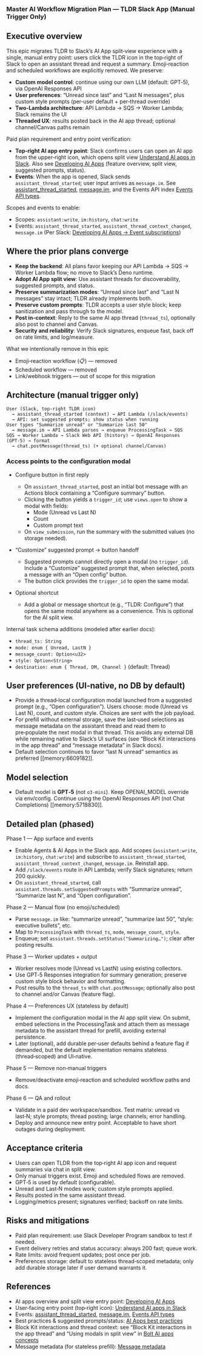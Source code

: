 ### Master AI Workflow Migration Plan — TLDR Slack App (Manual Trigger Only)

## Executive overview

This epic migrates TLDR to Slack’s AI App split‑view experience with a single, manual entry point: users click the TLDR icon in the top‑right of Slack to open an assistant thread and request a summary. Emoji‑reaction and scheduled workflows are explicitly removed. We preserve:
- **Custom model control**: continue using our own LLM (default: GPT‑5), via OpenAI Responses API
- **User preferences**: “Unread since last” and “Last N messages”, plus custom style prompts (per‑user default + per‑thread override)
- **Two‑Lambda architecture**: API Lambda → SQS → Worker Lambda; Slack remains the UI
- **Threaded UX**: results posted back in the AI app thread; optional channel/Canvas paths remain

Paid plan requirement and entry point verification:
- **Top‑right AI app entry point**: Slack confirms users can open an AI app from the upper‑right icon, which opens split view [Understand AI apps in Slack](https://slack.com/help/articles/33076000248851-Understand-AI-apps-in-Slack#chat-in-a-split-view). Also see [Developing AI Apps](https://api.slack.com/docs/apps/ai) (feature overview, split view, suggested prompts, status).
- **Events**: When the app is opened, Slack sends `assistant_thread_started`; user input arrives as `message.im`. See [assistant_thread_started](https://api.slack.com/events/assistant_thread_started), [message.im](https://api.slack.com/events/message.im), and the Events API index [Events API types](https://api.slack.com/events).

Scopes and events to enable:
- Scopes: `assistant:write`, `im:history`, `chat:write`
- Events: `assistant_thread_started`, `assistant_thread_context_changed`, `message.im`
(Per Slack: [Developing AI Apps → Event subscriptions](https://api.slack.com/docs/apps/ai))

## Where the prior plans converge
- **Keep the backend**: All plans favor keeping our API Lambda → SQS → Worker Lambda flow; no move to Slack’s Deno runtime.
- **Adopt AI App split view**: Use assistant threads for discoverability, suggested prompts, and status.
- **Preserve summarization modes**: “Unread since last” and “Last N messages” stay intact; TLDR already implements both.
- **Preserve custom prompts**: TLDR accepts a user style block; keep sanitization and pass through to the model.
- **Post in-context**: Reply to the same AI app thread (`thread_ts`), optionally also post to channel and Canvas.
- **Security and reliability**: Verify Slack signatures, enqueue fast, back off on rate limits, and log/measure.

What we intentionally remove in this epic
- Emoji‑reaction workflow (📋) — removed
- Scheduled workflow — removed
- Link/webhook triggers — out of scope for this migration

## Architecture (manual trigger only)
```
User (Slack, top‑right TLDR icon)
  → assistant_thread_started (context) → API Lambda (/slack/events)
  → API: set suggested prompts; show status when running
User types "Summarize unread" or "Summarize last 50"
  → message.im → API Lambda parses → enqueue ProcessingTask → SQS
SQS → Worker Lambda → Slack Web API (history) → OpenAI Responses (GPT‑5) → format
  → chat.postMessage(thread_ts) (+ optional channel/Canvas)
```

### Access points to the configuration modal
- Configure button in first reply
  - On `assistant_thread_started`, post an initial bot message with an Actions block containing a “Configure summary” button.
  - Clicking the button yields a `trigger_id`; use `views.open` to show a modal with fields:
    - Mode (Unread vs Last N)
    - Count
    - Custom prompt text
  - On `view_submission`, run the summary with the submitted values (no storage needed).

- “Customize” suggested prompt → button handoff
  - Suggested prompts cannot directly open a modal (no `trigger_id`). Include a “Customize” suggested prompt that, when selected, posts a message with an “Open config” button.
  - The button click provides the `trigger_id` to open the same modal.

- Optional shortcut
  - Add a global or message shortcut (e.g., “TLDR: Configure”) that opens the same modal anywhere as a convenience. This is optional for the AI split view.

Internal task schema additions (modeled after earlier docs):
- `thread_ts: String`
- `mode: enum { Unread, LastN }`
- `message_count: Option<u32>`
- `style: Option<String>`
- `destination: enum { Thread, DM, Channel }` (default: Thread)

## User preferences (UI‑native, no DB by default)
- Provide a thread‑local configuration modal launched from a suggested prompt (e.g., “Open configuration”). Users choose: mode (Unread vs Last N), count, and custom style. Choices are sent with the job payload.
- For prefill without external storage, save the last‑used selections as message metadata on the assistant thread and read them to pre‑populate the next modal in that thread. This avoids any external DB while remaining native to Slack’s UI surfaces (see “Block Kit interactions in the app thread” and “message metadata” in Slack docs).
- Default selection continues to favor “last N unread” semantics as preferred [[memory:6609182]].

## Model selection
- Default model is **GPT‑5** (not `o3-mini`). Keep OPENAI_MODEL override via env/config. Continue using the OpenAI Responses API (not Chat Completions) [[memory:5718830]].

## Detailed plan (phased)

Phase 1 — App surface and events
- Enable Agents & AI Apps in the Slack app. Add scopes (`assistant:write`, `im:history`, `chat:write`) and subscribe to `assistant_thread_started`, `assistant_thread_context_changed`, `message.im`. Reinstall app.
- Add `/slack/events` route in API Lambda; verify Slack signatures; return 200 quickly.
- On `assistant_thread_started`, call `assistant.threads.setSuggestedPrompts` with “Summarize unread”, “Summarize last N”, and “Open configuration”.

Phase 2 — Manual flow (no emoji/scheduled)
- Parse `message.im` like: “summarize unread”, “summarize last 50”, “style: executive bullets”, etc.
- Map to `ProcessingTask` with `thread_ts`, `mode`, `message_count`, `style`.
- Enqueue; set `assistant.threads.setStatus("Summarizing…")`; clear after posting results.

Phase 3 — Worker updates + output
- Worker resolves mode (Unread vs LastN) using existing collectors.
- Use GPT‑5 Responses integration for summary generation; preserve custom style block behavior and formatting.
- Post results to the `thread_ts` with `chat.postMessage`; optionally also post to channel and/or Canvas (feature flag).

Phase 4 — Preferences UX (stateless by default)
- Implement the configuration modal in the AI app split view. On submit, embed selections in the ProcessingTask and attach them as message metadata to the assistant thread for prefill, avoiding external persistence.
- Later (optional), add durable per‑user defaults behind a feature flag if demanded, but the default implementation remains stateless (thread‑scoped) and UI‑native.

Phase 5 — Remove non‑manual triggers
- Remove/deactivate emoji‑reaction and scheduled workflow paths and docs.

Phase 6 — QA and rollout
- Validate in a paid dev workspace/sandbox. Test matrix: unread vs last‑N; style prompts; thread posting; large channels; error handling.
- Deploy and announce new entry point. Acceptable to have short outages during deployment.

## Acceptance criteria
- Users can open TLDR from the top‑right AI app icon and request summaries via chat in split view.
- Only manual triggers exist. Emoji and scheduled flows are removed.
- GPT‑5 is used by default (configurable).
- Unread and Last‑N modes work; custom style prompts applied.
- Results posted in the same assistant thread.
- Logging/metrics present; signatures verified; backoff on rate limits.

## Risks and mitigations
- Paid plan requirement: use Slack Developer Program sandbox to test if needed.
- Event delivery retries and status accuracy: always 200 fast; queue work.
- Rate limits: avoid frequent updates; post once per job.
- Preferences storage: default to stateless thread‑scoped metadata; only add durable storage later if user demand warrants it.

## References
- AI apps overview and split view entry point: [Developing AI Apps](https://api.slack.com/docs/apps/ai)
- User‑facing entry point (top‑right icon): [Understand AI apps in Slack](https://slack.com/help/articles/33076000248851-Understand-AI-apps-in-Slack#chat-in-a-split-view)
- Events: [assistant_thread_started](https://api.slack.com/events/assistant_thread_started), [message.im](https://api.slack.com/events/message.im), [Events API types](https://api.slack.com/events)
- Best practices & suggested prompts/status: [AI Apps best practices](https://api.slack.com/docs/apps/ai-best-practices)
- Block Kit interactions and thread context: see “Block Kit interactions in the app thread” and “Using modals in split view” in [Bolt AI apps concepts](https://docs.slack.dev/tools/bolt-python/concepts/ai-apps)
- Message metadata (for stateless prefill): [Message metadata](https://docs.slack.dev/messaging/message-metadata)
